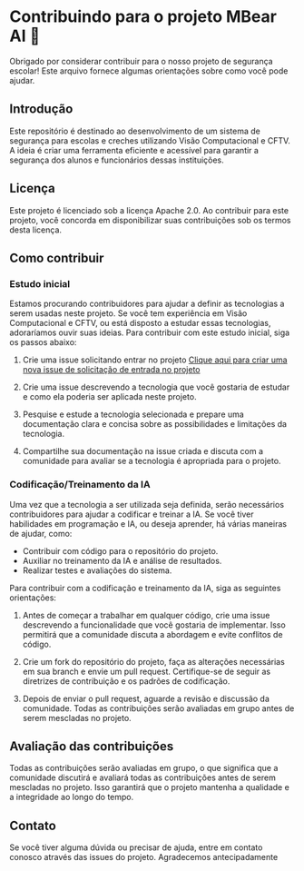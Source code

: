 # Contribuindo para o projeto MBear AI 🐻

Obrigado por considerar contribuir para o nosso projeto de segurança escolar! Este arquivo fornece algumas orientações sobre como você pode ajudar.

## Introdução

Este repositório é destinado ao desenvolvimento de um sistema de segurança para escolas e creches utilizando Visão Computacional e CFTV. A ideia é criar uma ferramenta eficiente e acessível para garantir a segurança dos alunos e funcionários dessas instituições.

## Licença

Este projeto é licenciado sob a licença Apache 2.0. Ao contribuir para este projeto, você concorda em disponibilizar suas contribuições sob os termos desta licença.

## Como contribuir

### Estudo inicial

Estamos procurando contribuidores para ajudar a definir as tecnologias a serem usadas neste projeto. Se você tem experiência em Visão Computacional e CFTV, ou está disposto a estudar essas tecnologias, adoraríamos ouvir suas ideias. Para contribuir com este estudo inicial, siga os passos abaixo:

1. Crie uma issue solicitando entrar no projeto [Clique aqui para criar uma nova issue de solicitação de entrada no projeto](https://github.com/jrcosta/mbear-ai/issues/new?assignees=jrcosta&labels=&template=solicita%C3%A7%C3%A3o-de-entrada-no-projeto.md&title=Solicita%C3%A7%C3%A3o+de+Entrada+no+Projeto)

2. Crie uma issue descrevendo a tecnologia que você gostaria de estudar e como ela poderia ser aplicada neste projeto.

3. Pesquise e estude a tecnologia selecionada e prepare uma documentação clara e concisa sobre as possibilidades e limitações da tecnologia.

4. Compartilhe sua documentação na issue criada e discuta com a comunidade para avaliar se a tecnologia é apropriada para o projeto.

### Codificação/Treinamento da IA

Uma vez que a tecnologia a ser utilizada seja definida, serão necessários contribuidores para ajudar a codificar e treinar a IA. Se você tiver habilidades em programação e IA, ou deseja aprender, há várias maneiras de ajudar, como:

- Contribuir com código para o repositório do projeto.
- Auxiliar no treinamento da IA e análise de resultados.
- Realizar testes e avaliações do sistema.

Para contribuir com a codificação e treinamento da IA, siga as seguintes orientações:

1. Antes de começar a trabalhar em qualquer código, crie uma issue descrevendo a funcionalidade que você gostaria de implementar. Isso permitirá que a comunidade discuta a abordagem e evite conflitos de código.

2. Crie um fork do repositório do projeto, faça as alterações necessárias em sua branch e envie um pull request. Certifique-se de seguir as diretrizes de contribuição e os padrões de codificação.

3. Depois de enviar o pull request, aguarde a revisão e discussão da comunidade. Todas as contribuições serão avaliadas em grupo antes de serem mescladas no projeto.

## Avaliação das contribuições

Todas as contribuições serão avaliadas em grupo, o que significa que a comunidade discutirá e avaliará todas as contribuições antes de serem mescladas no projeto. Isso garantirá que o projeto mantenha a qualidade e a integridade ao longo do tempo.

## Contato

Se você tiver alguma dúvida ou precisar de ajuda, entre em contato conosco através das issues do projeto. Agradecemos antecipadamente
